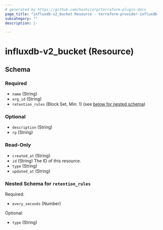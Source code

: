 ```yaml
---
# generated by https://github.com/hashicorp/terraform-plugin-docs
page_title: "influxdb-v2_bucket Resource - terraform-provider-influxdb-v2"
subcategory: ""
description: |-
  
---
```


# influxdb-v2_bucket (Resource)





<!-- schema generated by tfplugindocs -->
## Schema

### Required

- `name` (String)
- `org_id` (String)
- `retention_rules` (Block Set, Min: 1) (see [below for nested schema](#nestedblock--retention_rules))

### Optional

- `description` (String)
- `rp` (String)

### Read-Only

- `created_at` (String)
- `id` (String) The ID of this resource.
- `type` (String)
- `updated_at` (String)

<a id="nestedblock--retention_rules"></a>
### Nested Schema for `retention_rules`

Required:

- `every_seconds` (Number)

Optional:

- `type` (String)



